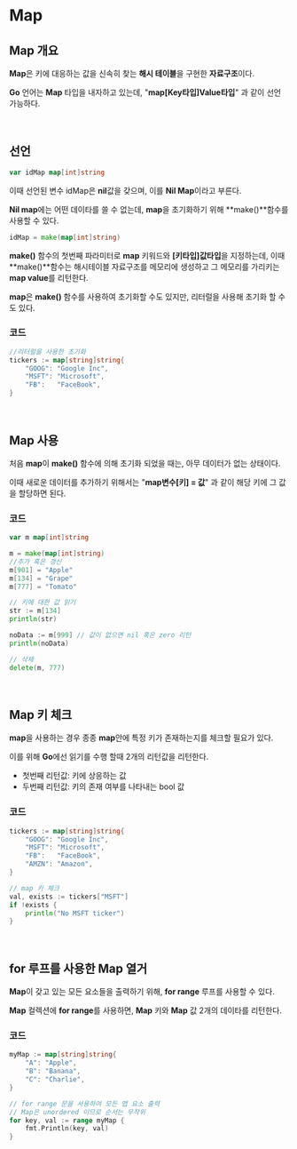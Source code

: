 # **Map**

## **Map 개요**
**Map**은 키에 대응하는 값을 신속히 찾는 **해시 테이블**을 구현한 **자료구조**이다.

**Go** 언어는 **Map** 타입을 내자하고 있는데,  "**map[Key타입]Value타입**" 과 같이 선언 가능하다.

<br>

## **선언**
``` go
var idMap map[int]string
```

이때 선언된 변수 idMap은 **nil**값을 갖으며, 이를 **Nil Map**이라고 부른다. 

**Nil map**에는 어떤 데이타를 쓸 수 없는데, **map**을 초기화하기 위해 **make()**함수를 사용할 수 있다.
``` go
idMap = make(map[int]string)
```
**make()** 함수의 첫번째 파라미터로 **map** 키워드와 **[키타입]값타입**을 지정하는데, 이때 **make()**함수는 해시테이블 자료구조를 메모리에 생성하고 그 메모리를 가리키는 **map value**를 리턴한다.

**map**은 **make()** 함수를 사용하여 초기화할 수도 있지만, 리터럴을 사용해 초기화 할 수도 있다.  

### **코드**
``` go
//리터럴을 사용한 초기화
tickers := map[string]string{
    "GOOG": "Google Inc",
    "MSFT": "Microsoft",
    "FB":   "FaceBook",
}
```

<br>

## **Map 사용**
처음 **map**이 **make()** 함수에 의해 초기화 되었을 때는, 아무 데이터가 없는 상태이다.  

이때 새로운 데이터를 추가하기 위해서는 "**map변수[키] = 값**" 과 같이 해당 키에 그 값을 할당하면 된다.

### **코드**
``` go
var m map[int]string

m = make(map[int]string)
//추가 혹은 갱신
m[901] = "Apple"
m[134] = "Grape"
m[777] = "Tomato"

// 키에 대한 값 읽기
str := m[134]
println(str)

noData := m[999] // 값이 없으면 nil 혹은 zero 리턴
println(noData)

// 삭제
delete(m, 777)
```

<br>

## **Map 키 체크**
**map**을 사용하는 경우 종종 **map**안에 특정 키가 존재하는지를 체크할 필요가 있다. 

이를 위해 **Go**에선 읽기를 수행 할때 2개의 리턴값을 리턴한다.
* 첫번째 리턴값: 키에 상응하는 값
* 두번째 리턴값: 키의 존재 여부를 나타내는 bool 값

### **코드**
``` go
tickers := map[string]string{
    "GOOG": "Google Inc",
    "MSFT": "Microsoft",
    "FB":   "FaceBook",
    "AMZN": "Amazon",
}

// map 키 체크
val, exists := tickers["MSFT"]
if !exists {
    println("No MSFT ticker")
}
```

<br>

## for 루프를 사용한 Map 열거
**Map**이 갖고 있는 모든 요소들을 출력하기 위해, **for range** 루프를 사용할 수 있다.

**Map** 컬렉션에 **for range**를 사용하면, **Map** 키와 **Map** 값 2개의 데이타를 리턴한다.

### **코드**
``` go
myMap := map[string]string{
    "A": "Apple",
    "B": "Banana",
    "C": "Charlie",
}

// for range 문을 사용하여 모든 맵 요소 출력
// Map은 unordered 이므로 순서는 무작위
for key, val := range myMap {
    fmt.Println(key, val)
}
```